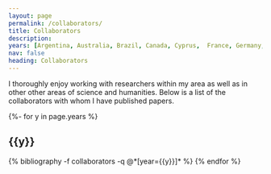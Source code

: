 ```yaml
---
layout: page
permalink: /collaborators/
title: Collaborators
description:  
years: [Argentina, Australia, Brazil, Canada, Cyprus,  France, Germany, Greece,  India, Switzerland, Turkey, UK, USA,]
nav: false
heading: Collaborators
---
```


<div class="publications">


I thoroughly enjoy working with researchers within my area as well as in other other areas of science and humanities. Below is a list of the collaborators with whom I have published papers.


{%- for y in page.years %}
  <h2 class="year">{{y}}</h2>
  {% bibliography -f collaborators -q @*[year={{y}}]* %}
{% endfor %}

</div>

